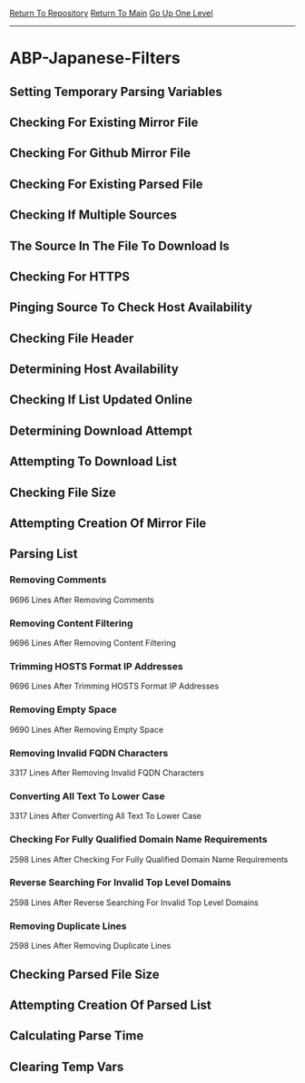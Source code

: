 [Return To Repository](https://github.com/deathbybandaid/piholeparser/)
[Return To Main](https://github.com/deathbybandaid/piholeparser/blob/master/RecentRunLogs/Mainlog.md)
[Go Up One Level](https://github.com/deathbybandaid/piholeparser/blob/master/RecentRunLogs/TopLevelScripts/30-Processing-External-Blacklists.md)
____________________________________
# ABP-Japanese-Filters
## Setting Temporary Parsing Variables
## Checking For Existing Mirror File
## Checking For Github Mirror File
## Checking For Existing Parsed File
## Checking If Multiple Sources
## The Source In The File To Download Is
## Checking For HTTPS
## Pinging Source To Check Host Availability
## Checking File Header
## Determining Host Availability
## Checking If List Updated Online
## Determining Download Attempt
## Attempting To Download List
## Checking File Size
## Attempting Creation Of Mirror File
## Parsing List
### Removing Comments
9696 Lines After Removing Comments
### Removing Content Filtering
9696 Lines After Removing Content Filtering
### Trimming HOSTS Format IP Addresses
9696 Lines After Trimming HOSTS Format IP Addresses
### Removing Empty Space
9690 Lines After Removing Empty Space
### Removing Invalid FQDN Characters
3317 Lines After Removing Invalid FQDN Characters
### Converting All Text To Lower Case
3317 Lines After Converting All Text To Lower Case
### Checking For Fully Qualified Domain Name Requirements
2598 Lines After Checking For Fully Qualified Domain Name Requirements
### Reverse Searching For Invalid Top Level Domains
2598 Lines After Reverse Searching For Invalid Top Level Domains
### Removing Duplicate Lines
2598 Lines After Removing Duplicate Lines
## Checking Parsed File Size
## Attempting Creation Of Parsed List
## Calculating Parse Time
## Clearing Temp Vars
